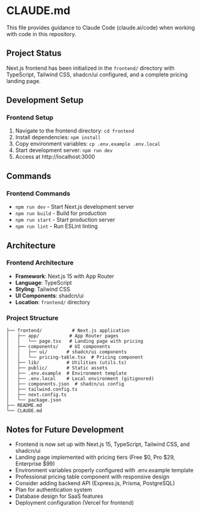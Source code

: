 # CLAUDE.md

This file provides guidance to Claude Code (claude.ai/code) when working with code in this repository.

## Project Status

Next.js frontend has been initialized in the `frontend/` directory with TypeScript, Tailwind CSS, shadcn/ui configured, and a complete pricing landing page.

## Development Setup

### Frontend Setup
1. Navigate to the frontend directory: `cd frontend`
2. Install dependencies: `npm install`
3. Copy environment variables: `cp .env.example .env.local`
4. Start development server: `npm run dev`
5. Access at http://localhost:3000

## Commands

### Frontend Commands
- `npm run dev` - Start Next.js development server
- `npm run build` - Build for production
- `npm run start` - Start production server
- `npm run lint` - Run ESLint linting

## Architecture

### Frontend Architecture
- **Framework**: Next.js 15 with App Router
- **Language**: TypeScript
- **Styling**: Tailwind CSS
- **UI Components**: shadcn/ui
- **Location**: `frontend/` directory

### Project Structure
```
├── frontend/           # Next.js application
│   ├── app/           # App Router pages
│   │   └── page.tsx   # Landing page with pricing
│   ├── components/    # UI components
│   │   ├── ui/       # shadcn/ui components
│   │   └── pricing-table.tsx  # Pricing component
│   ├── lib/          # Utilities (utils.ts)
│   ├── public/       # Static assets
│   ├── .env.example  # Environment template
│   ├── .env.local    # Local environment (gitignored)
│   ├── components.json  # shadcn/ui config
│   ├── tailwind.config.ts
│   ├── next.config.ts
│   └── package.json
├── README.md
└── CLAUDE.md
```

## Notes for Future Development

- Frontend is now set up with Next.js 15, TypeScript, Tailwind CSS, and shadcn/ui
- Landing page implemented with pricing tiers (Free $0, Pro $29, Enterprise $99)
- Environment variables properly configured with .env.example template
- Professional pricing table component with responsive design
- Consider adding backend API (Express.js, Prisma, PostgreSQL)
- Plan for authentication system
- Database design for SaaS features
- Deployment configuration (Vercel for frontend)
